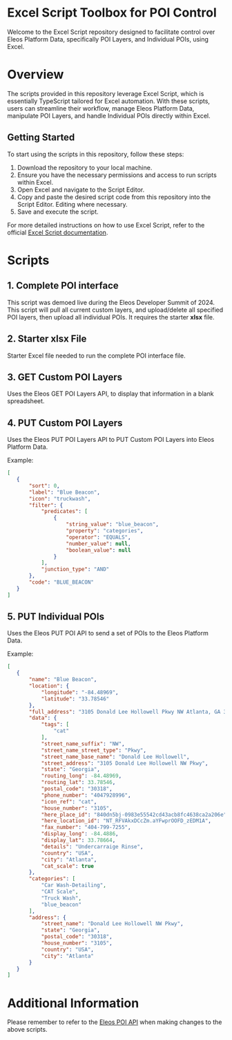 # Excel Script Toolbox for POI Control

Welcome to the Excel Script repository designed to facilitate control over Eleos Platform Data, specifically POI Layers, and Individual POIs, using Excel.


# Overview

The scripts provided in this repository leverage Excel Script, which is essentially TypeScript tailored for Excel automation. With these scripts, users can streamline their workflow, manage Eleos Platform Data, manipulate POI Layers, and handle Individual POIs directly within Excel.

## Getting Started

To start using the scripts in this repository, follow these steps:

1.  Download the repository to your local machine.
2.  Ensure you have the necessary permissions and access to run scripts within Excel.
3.  Open Excel and navigate to the Script Editor.
4.  Copy and paste the desired script code from this repository into the Script Editor. Editing where necessary.
5.  Save and execute the script.

For more detailed instructions on how to use Excel Script, refer to the official [Excel Script documentation](https://learn.microsoft.com/en-us/office/dev/scripts/).

# Scripts

## 1. Complete POI interface 
This script was demoed live during the Eleos Developer Summit of 2024. This script will pull all current custom layers, and upload/delete all specified POI layers, then upload all individual POIs.
It requires the starter **xlsx** file.

## 2. Starter **xlsx** File
Starter Excel file needed to run the complete POI interface file.

## 3. GET Custom POI Layers
Uses the Eleos GET POI Layers API, to display that information in a blank spreadsheet.

## 4. PUT Custom POI Layers
Uses the Eleos PUT POI Layers API to PUT Custom POI Layers into Eleos Platform Data.

Example:
```json
[
   {
       "sort": 0,
       "label": "Blue Beacon",
       "icon": "truckwash",
       "filter": {
           "predicates": [
               {
                   "string_value": "blue_beacon",
                   "property": "categories",
                   "operator": "EQUALS",
                   "number_value": null,
                   "boolean_value": null
               }
           ],
           "junction_type": "AND"
       },
       "code": "BLUE_BEACON"
   }
]
```

## 5. PUT Individual POIs
Uses the Eleos PUT POI API to send a set of POIs to the Eleos Platform Data.

Example:
```json
[
   {
       "name": "Blue Beacon",
       "location": {
           "longitude": "-84.48969",
           "latitude": "33.78546"
       },
       "full_address": "3105 Donald Lee Hollowell Pkwy NW Atlanta, GA 30318",
       "data": {
           "tags": [
               "cat"
           ],
           "street_name_suffix": "NW",
           "street_name_street_type": "Pkwy",
           "street_name_base_name": "Donald Lee Hollowell",
           "street_address": "3105 Donald Lee Hollowell NW Pkwy",
           "state": "Georgia",
           "routing_long": -84.48969,
           "routing_lat": 33.78546,
           "postal_code": "30318",
           "phone_number": "4047928996",
           "icon_ref": "cat",
           "house_number": "3105",
           "here_place_id": "840dn5bj-0983e55542cd43acb8fc4638ca2a206e",
           "here_location_id": "NT_RFVAkxDCcZm.aYFwprOOFD_zEDM1A",
           "fax_number": "404-799-7255",
           "display_long": -84.4886,
           "display_lat": 33.78664,
           "details": "Undercarraige Rinse",
           "country": "USA",
           "city": "Atlanta",
           "cat_scale": true
       },
       "categories": [
           "Car Wash-Detailing",
           "CAT Scale",
           "Truck Wash",
           "blue_beacon"
       ],
       "address": {
           "street_name": "Donald Lee Hollowell NW Pkwy",
           "state": "Georgia",
           "postal_code": "30318",
           "house_number": "3105",
           "country": "USA",
           "city": "Atlanta"
       }
   }
]
```


# Additional Information
Please remember to refer to the [Eleos POI API](https://dev.eleostech.com/platform/platform.html#tag/POIs) when making changes to the above scripts.
